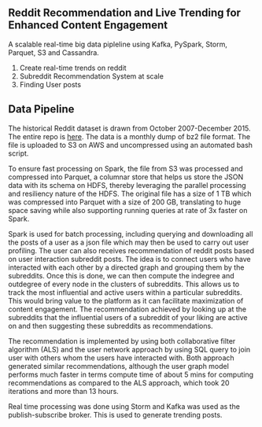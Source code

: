 ## Reddit Recommendation and Live Trending for Enhanced Content Engagement

A scalable real-time big data pipleline using Kafka, PySpark, Storm, Parquet, S3 and Cassandra.

1. Create real-time trends on reddit
2. Subreddit Recommendation System at scale
3. Finding User posts

## Data Pipeline

The historical Reddit dataset is drawn from October 2007-December 2015. The entire repo is <a href="http://couch.whatbox.ca:36975/reddit/submissions/monthly/"> here</a>. The data is a monthly dump of bz2 file format. The file is uploaded to S3 on AWS and uncompressed using an automated bash script.

To ensure fast processing on Spark, the file from S3 was processed and compressed into Parquet, a columnar store that helps us store the JSON data with its schema on HDFS, thereby leveraging the parallel processing and resiliency nature of the HDFS. The original file has a size of 1 TB which was compressed into Parquet with a size of 200 GB, translating to huge space saving while also supporting running queries at rate of 3x faster on Spark.

Spark is used for batch processing, including querying and downloading all the posts of a user as a json file which may then be used to carry out user profiling. The user can also receives recommendation of reddit posts based on user interaction subreddit posts. The idea is to connect users who have interacted with each other by a directed graph and grouping them by the subreddits. Once this is done, we can then compute the indegree and outdegree of every node in the clusters of subreddits. This allows us to track the most influential and active users within a particular subreddits. This would bring value to the platform as it can facilitate maximization of content engagement. The recommendation achieved by looking up at the subreddits that the influential users of a subreddit of your liking are active on and then suggesting these subreddits as recommendations.

The recommendation is implemented by using both collaborative filter algorithm (ALS) and the user network approach by using SQL query to join user with others whom the users have interacted with. Both approach generated similar recommendations, although the user graph model performs much faster in terms compute time of about 5 mins for computing recommendations as compared to the ALS approach, which took 20 iterations and more than 13 hours.

Real time processing was done using Storm and Kafka was used as the publish-subscribe broker. This is used to generate trending posts.

